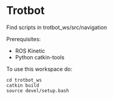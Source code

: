 # Trotbot

Find scripts in trotbot_ws/src/navigation

Prerequisites:
- ROS Kinetic
- Python catkin-tools


To use this workspace do:

```
cd trotbot_ws
catkin build
source devel/setup.bash
```
